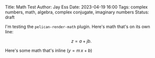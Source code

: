 Title: Math Test
Author: Jay Ess
Date: 2023-04-19 16:00
Tags: complex numbers, math, algebra, complex conjugate, imaginary numbers
Status: draft

I'm testing the `pelican-render-math` plugin. Here's math that's on its own line:

$$
z = a + jb.
$$

Here's some math that's inline ($y = m\,x + b$)

<script type="text/javascript" src="/js/mathjax.js"></script>


